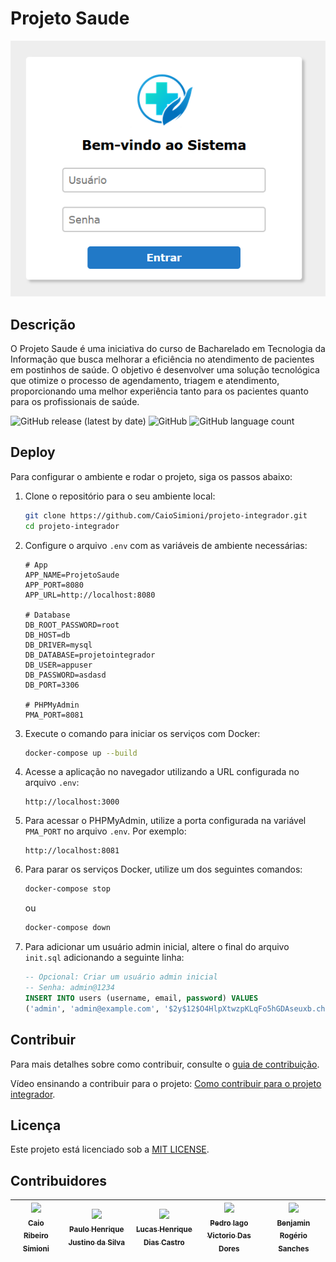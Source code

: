 # Projeto Saude

<img src="./public/images/login_page.png">

## Descrição

O Projeto Saude é uma iniciativa do curso de Bacharelado em Tecnologia da Informação que busca melhorar a eficiência no atendimento de pacientes em postinhos de saúde. O objetivo é desenvolver uma solução tecnológica que otimize o processo de agendamento, triagem e atendimento, proporcionando uma melhor experiência tanto para os pacientes quanto para os profissionais de saúde.

![GitHub release (latest by date)](https://img.shields.io/github/v/release/CaioSimioni/projeto-integrador)
![GitHub](https://img.shields.io/github/license/CaioSimioni/projeto-integrador)
![GitHub language count](https://img.shields.io/github/languages/top/CaioSimioni/projeto-integrador?color=blue&label=PHP)

## Deploy

Para configurar o ambiente e rodar o projeto, siga os passos abaixo:

1. Clone o repositório para o seu ambiente local:

    ```sh
    git clone https://github.com/CaioSimioni/projeto-integrador.git
    cd projeto-integrador
    ```

2. Configure o arquivo `.env` com as variáveis de ambiente necessárias:

    ```.env
    # App
    APP_NAME=ProjetoSaude
    APP_PORT=8080
    APP_URL=http://localhost:8080

    # Database
    DB_ROOT_PASSWORD=root
    DB_HOST=db
    DB_DRIVER=mysql
    DB_DATABASE=projetointegrador
    DB_USER=appuser
    DB_PASSWORD=asdasd
    DB_PORT=3306

    # PHPMyAdmin
    PMA_PORT=8081
    ```

3. Execute o comando para iniciar os serviços com Docker:

    ```sh
    docker-compose up --build
    ```

4. Acesse a aplicação no navegador utilizando a URL configurada no arquivo `.env`:

    ```
    http://localhost:3000
    ```

5. Para acessar o PHPMyAdmin, utilize a porta configurada na variável `PMA_PORT` no arquivo `.env`. Por exemplo:

    ```
    http://localhost:8081
    ```

6. Para parar os serviços Docker, utilize um dos seguintes comandos:

    ```sh
    docker-compose stop
    ```

    ou

    ```sh
    docker-compose down
    ```

7. Para adicionar um usuário admin inicial, altere o final do arquivo `init.sql` adicionando a seguinte linha:

    ```sql
    -- Opcional: Criar um usuário admin inicial
    -- Senha: admin@1234
    INSERT INTO users (username, email, password) VALUES
    ('admin', 'admin@example.com', '$2y$12$O4HlpXtwzpKLqFo5hGDAseuxb.chDa850Y8RbKQnE/wkuX1mamxLe');
    ```

## Contribuir

Para mais detalhes sobre como contribuir, consulte o [guia de contribuição](./CONTRIBUTING.md).

Vídeo ensinando a contribuir para o projeto: [Como contribuir para o projeto integrador](https://youtu.be/qOvohOSjMp4?si=kSjac_U-bX2DvoPZ).

## Licença

Este projeto está licenciado sob a [MIT LICENSE](./LICENSE).

## Contribuidores

| [<img src="https://avatars.githubusercontent.com/u/83130766?v=4" width=115><br><sub>Caio Ribeiro Simioni</sub>](https://github.com/CaioSimioni) |  [<img src="https://avatars.githubusercontent.com/u/170760593?v=4" width=115><br><sub>Paulo Henrique Justino da Silva</sub>](https://github.com/JustinoSilva15) | [<img src="https://avatars.githubusercontent.com/u/146387290?v=4" width=115><br><sub>Lucas Henrique Dias Castro</sub>](https://github.com/lucashdc) | [<img src="https://avatars.githubusercontent.com/u/200537143?v=4" width=115><br><sub>Pedro Iago Victorio Das Dores</sub>](https://github.com/PEDROIAGOP5) | [<img src="https://avatars.githubusercontent.com/u/200687095?v=4" width=115><br><sub>Benjamin Rogério Sanches</sub>](https://github.com/benjamin-sanches) |
| :---: | :---: | :---: | :--: | :---: |
